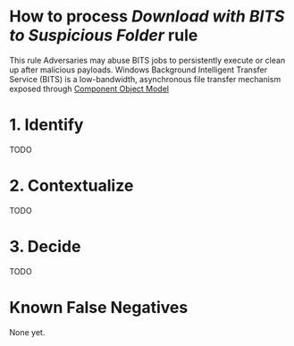 # How to process *Download with BITS to Suspicious Folder* rule
This rule Adversaries may abuse BITS jobs to persistently execute or clean up after malicious payloads.
Windows Background Intelligent Transfer Service (BITS) is a low-bandwidth, asynchronous file transfer mechanism exposed through [Component Object Model](https://attack.mitre.org/techniques/T1559/001)

# 1. Identify
TODO

# 2. Contextualize
TODO

# 3. Decide
TODO

# Known False Negatives
None yet.
